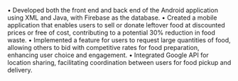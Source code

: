 •	Developed both the front end and back end of the Android application using XML and Java, with Firebase as the database.
•	Created a mobile application that enables users to sell or donate leftover food at discounted prices or free of cost, contributing to a potential 30% reduction in food waste.
•	Implemented a feature for users to request large quantities of food, allowing others to bid with competitive rates for food preparation, enhancing user choice and engagement.
•	Integrated Google API for location sharing, facilitating coordination between users for food pickup and delivery.

